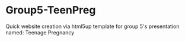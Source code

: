 # Group5-TeenPreg
Quick website creation via html5up template for group 5's presentation named: Teenage Pregnancy
